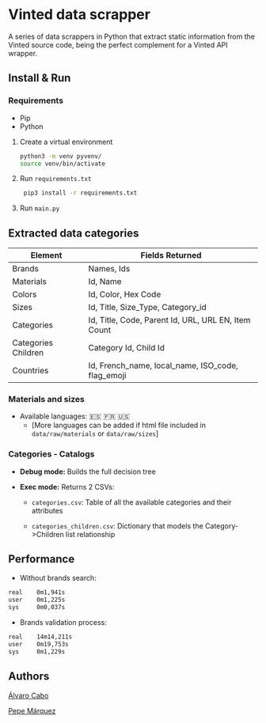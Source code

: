 # Vinted data scrapper

A series of data scrappers in Python that extract static information from the Vinted source code, being the perfect complement for a Vinted API wrapper.

## Install & Run

### Requirements

- Pip
- Python

1. Create a virtual environment

   ```bash
   python3 -m venv pyvenv/
   source venv/bin/activate
   ```

2. Run `requirements.txt`

   ```bash
    pip3 install -r requirements.txt
   ```

3. Run `main.py`

## Extracted data categories

| Element             | Fields Returned                                     |
| ------------------- | --------------------------------------------------- |
| Brands              | Names, Ids                                          |
| Materials           | Id, Name                                            |
| Colors              | Id, Color, Hex Code                                 |
| Sizes               | Id, Title, Size_Type, Category_id                   |
| Categories          | Id, Title, Code, Parent Id, URL, URL EN, Item Count |
| Categories Children | Category Id, Child Id                               |
| Countries           | Id, French_name, local_name, ISO_code, flag_emoji   |

### Materials and sizes

- Available languages: 🇪🇸 🇫🇷 🇺🇸
  - [More languages can be added if html file included in `data/raw/materials` or `data/raw/sizes`]

### Categories - Catalogs

- **Debug mode:** Builds the full decision tree

- **Exec mode:** Returns 2 CSVs:

  - `categories.csv`: Table of all the available categories and their attributes

  - `categories_children.csv`: Dictionary that models the Category->Children list relationship

## Performance

- Without brands search:

```bash
real    0m1,941s
user    0m1,225s
sys     0m0,037s
```

- Brands validation process:

```bash
real    14m14,211s
user    0m19,753s
sys     0m1,229s
```

## Authors

[Álvaro Cabo](https://github.com/alvarocabo)

[Pepe Márquez](https://github.com/pxp9)
